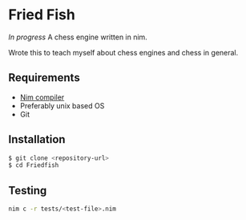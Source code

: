 # Fried Fish

*In progress*
A chess engine written in nim.

Wrote this to teach myself about chess engines and chess in general.

## Requirements

+ [Nim compiler](https://nim-lang.org/install.html)
+ Preferably unix based OS
+ Git

## Installation

```bash
$ git clone <repository-url>
$ cd Friedfish
```

## Testing

```bash
nim c -r tests/<test-file>.nim
```
